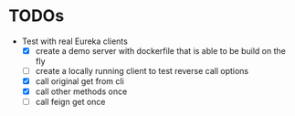 # TODOs

* Test with real Eureka clients
  * [x] create a demo server with dockerfile that is able to be build on the fly
  * [ ] create a locally running client to test reverse call options
  * [x] call original get from cli
  * [x] call other methods once
  * [ ] call feign get once

